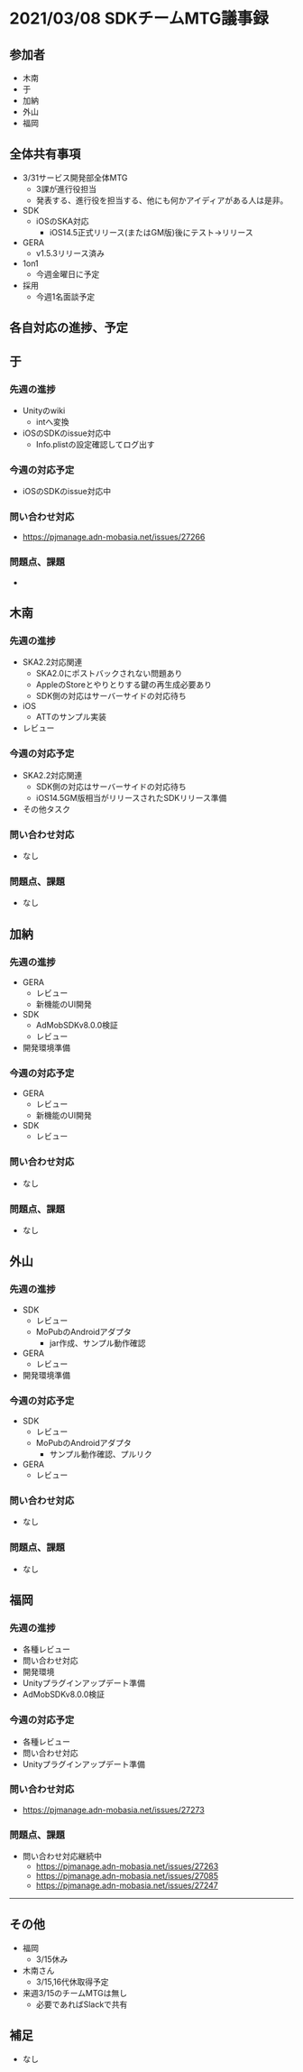 # 2021/03/08 SDKチームMTG議事録
## 参加者
- 木南
- 于
- 加納
- 外山
- 福岡

## 全体共有事項
- 3/31サービス開発部全体MTG
  - 3課が進行役担当
  - 発表する、進行役を担当する、他にも何かアイディアがある人は是非。
- SDK
  - iOSのSKA対応
    - iOS14.5正式リリース(またはGM版)後にテスト->リリース
- GERA
  - v1.5.3リリース済み
- 1on1
  - 今週金曜日に予定
- 採用
  - 今週1名面談予定

## 各自対応の進捗、予定
## 于
### 先週の進捗
- Unityのwiki
  - intへ変換
- iOSのSDKのissue対応中
  - Info.plistの設定確認してログ出す

### 今週の対応予定
- iOSのSDKのissue対応中

### 問い合わせ対応
- https://pjmanage.adn-mobasia.net/issues/27266

### 問題点、課題
-

## 木南
### 先週の進捗
- SKA2.2対応関連
  - SKA2.0にポストバックされない問題あり
  - AppleのStoreとやりとりする鍵の再生成必要あり
  - SDK側の対応はサーバーサイドの対応待ち
- iOS
  - ATTのサンプル実装
- レビュー

### 今週の対応予定
- SKA2.2対応関連
  - SDK側の対応はサーバーサイドの対応待ち
  - iOS14.5GM版相当がリリースされたSDKリリース準備
- その他タスク

### 問い合わせ対応
- なし

### 問題点、課題
- なし

## 加納
### 先週の進捗
- GERA
  - レビュー
  - 新機能のUI開発
- SDK
  - AdMobSDKv8.0.0検証
  - レビュー
- 開発環境準備

### 今週の対応予定
- GERA
  - レビュー
  - 新機能のUI開発
- SDK
  - レビュー

### 問い合わせ対応
- なし

### 問題点、課題
- なし


## 外山
### 先週の進捗
- SDK
  - レビュー
  - MoPubのAndroidアダプタ
    - jar作成、サンプル動作確認
- GERA
  - レビュー
- 開発環境準備

### 今週の対応予定
- SDK
  - レビュー
  - MoPubのAndroidアダプタ
    - サンプル動作確認、プルリク
- GERA
  - レビュー

### 問い合わせ対応
- なし

### 問題点、課題
- なし


## 福岡
### 先週の進捗
- 各種レビュー
- 問い合わせ対応
- 開発環境
- Unityプラグインアップデート準備
- AdMobSDKv8.0.0検証

### 今週の対応予定
- 各種レビュー
- 問い合わせ対応
- Unityプラグインアップデート準備

### 問い合わせ対応
- https://pjmanage.adn-mobasia.net/issues/27273

### 問題点、課題
- 問い合わせ対応継続中
  - https://pjmanage.adn-mobasia.net/issues/27263
  - https://pjmanage.adn-mobasia.net/issues/27085
  - https://pjmanage.adn-mobasia.net/issues/27247

----

## その他
- 福岡
  - 3/15休み
- 木南さん
  - 3/15,16代休取得予定
- 来週3/15のチームMTGは無し
  - 必要であればSlackで共有

## 補足
- なし
